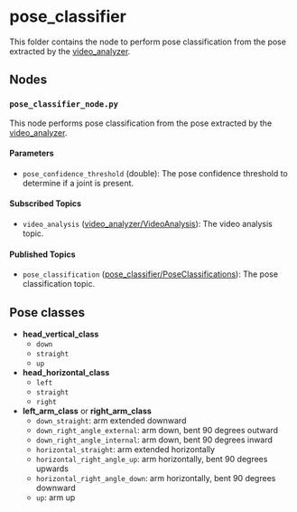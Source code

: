 # pose_classifier
This folder contains the node to perform pose classification from the pose extracted by the [video_analyzer](../video_analyzer).

## Nodes
### `pose_classifier_node.py`
This node performs pose classification from the pose extracted by the [video_analyzer](../video_analyzer).

#### Parameters
 - `pose_confidence_threshold` (double): The pose confidence threshold to determine if a joint is present.

#### Subscribed Topics
 - `video_analysis` ([video_analyzer/VideoAnalysis](../video_analyzer/msg/VideoAnalysis.msg)): The video analysis topic.

#### Published Topics
- `pose_classification` ([pose_classifier/PoseClassifications](msg/PoseClassifications.msg)): The pose classification topic.

## Pose classes
- **head_vertical_class**
    - `down`
    - `straight`
    - `up`
- **head_horizontal_class**
    - `left`
    - `straight`
    - `right`
- **left_arm_class** or **right_arm_class**
    - `down_straight`: arm extended downward
    - `down_right_angle_external`: arm down, bent 90 degrees outward
    - `down_right_angle_internal`: arm down, bent 90 degrees inward
    - `horizontal_straight`: arm extended horizontally
    - `horizontal_right_angle_up`: arm horizontally, bent 90 degrees upwards
    - `horizontal_right_angle_down`: arm horizontally, bent 90 degrees downward
    - `up`: arm up
